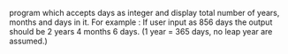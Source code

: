program which accepts days as integer and display total number of years, months and days in it. 
For example : If user input as 856 days the output should be 2 years 4 months 6 days. 
(1 year = 365 days, no leap year are assumed.)
